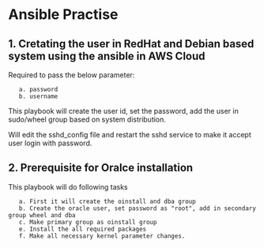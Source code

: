 # Ansible Practise

## 1. Cretating the user in RedHat and Debian based system using the ansible in AWS Cloud

 Required to pass the below parameter: 
 
       a. password
       b. username
       
 This playbook will create the user id, set the password, add the user in sudo/wheel group based on system distribution. 
 
 Will edit the sshd_config file and restart the sshd service to make it accept user login with password. 

## 2. Prerequisite for Oralce installation
  
 This playbook will do following tasks
 
       a. First it will create the oinstall and dba group
       b. Create the oracle user, set password as "root", add in secondary group wheel and dba
       c. Make primary group as oinstall group
       e. Install the all required packages
       f. Make all necessary kernel parameter changes. 
